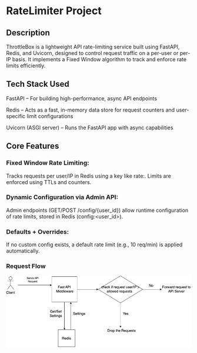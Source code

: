 # RateLimiter Project

## Description
ThrottleBox is a lightweight API rate-limiting service built using FastAPI, Redis, and Uvicorn, designed to control request traffic on a per-user or per-IP basis. It implements a Fixed Window algorithm to track and enforce rate limits efficiently.

## Tech Stack Used
FastAPI – For building high-performance, async API endpoints

Redis – Acts as a fast, in-memory data store for request counters and user-specific limit configurations

Uvicorn (ASGI server) – Runs the FastAPI app with async capabilities


## Core Features

### Fixed Window Rate Limiting:
Tracks requests per user/IP in Redis using a key like rate:<ip>. Limits are enforced using TTLs and counters.

### Dynamic Configuration via Admin API:
Admin endpoints (GET/POST /config/{user_id}) allow runtime configuration of rate limits, stored in Redis (config:<user_id>).

### Defaults + Overrides:
If no custom config exists, a default rate limit (e.g., 10 req/min) is applied automatically.


### Request Flow
![Architecture Diagram](ratelimiter.drawio.png)




